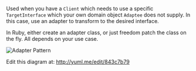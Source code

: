 Used when you have a `Client` which needs to use a specific `TargetInterface` which
your own domain object `Adaptee` does not supply.  In this case, use an adapter
to transform to the desired interface.

In Ruby, either create an adapter class, or just freedom patch the class on the
fly.  All depends on your use case.

![Adapter Pattern](http://yuml.me/843c7b79)

Edit this diagram at: http://yuml.me/edit/843c7b79
